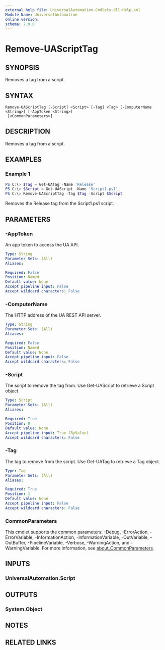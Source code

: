 ```yaml
---
external help file: UniversalAutomation.Cmdlets.dll-Help.xml
Module Name: UniversalAutomation
online version:
schema: 2.0.0
---
```


# Remove-UAScriptTag

## SYNOPSIS
Removes a tag from a script. 

## SYNTAX

```
Remove-UAScriptTag [-Script] <Script> [-Tag] <Tag> [-ComputerName <String>] [-AppToken <String>]
 [<CommonParameters>]
```

## DESCRIPTION
Removes a tag from a script. 

## EXAMPLES

### Example 1
```powershell
PS C:\> $Tag = Get-UATag -Name 'Release'
PS C:\> $Script = Get-UAScript -Name 'Script1.ps1'
PS C:\> Remove-UAScriptTag -Tag $Tag -Script $Script
```

Removes the Release tag from the Script1.ps1 script. 

## PARAMETERS

### -AppToken
An app token to access the UA API. 

```yaml
Type: String
Parameter Sets: (All)
Aliases:

Required: False
Position: Named
Default value: None
Accept pipeline input: False
Accept wildcard characters: False
```

### -ComputerName
The HTTP address of the UA REST API server.

```yaml
Type: String
Parameter Sets: (All)
Aliases:

Required: False
Position: Named
Default value: None
Accept pipeline input: False
Accept wildcard characters: False
```

### -Script
The script to remove the tag from. Use Get-UAScript to retrieve a Script object. 

```yaml
Type: Script
Parameter Sets: (All)
Aliases:

Required: True
Position: 0
Default value: None
Accept pipeline input: True (ByValue)
Accept wildcard characters: False
```

### -Tag
The tag to remove from the script. Use Get-UATag to retrieve a Tag object. 

```yaml
Type: Tag
Parameter Sets: (All)
Aliases:

Required: True
Position: 1
Default value: None
Accept pipeline input: False
Accept wildcard characters: False
```

### CommonParameters
This cmdlet supports the common parameters: -Debug, -ErrorAction, -ErrorVariable, -InformationAction, -InformationVariable, -OutVariable, -OutBuffer, -PipelineVariable, -Verbose, -WarningAction, and -WarningVariable. For more information, see [about_CommonParameters](http://go.microsoft.com/fwlink/?LinkID=113216).

## INPUTS

### UniversalAutomation.Script

## OUTPUTS

### System.Object
## NOTES

## RELATED LINKS
